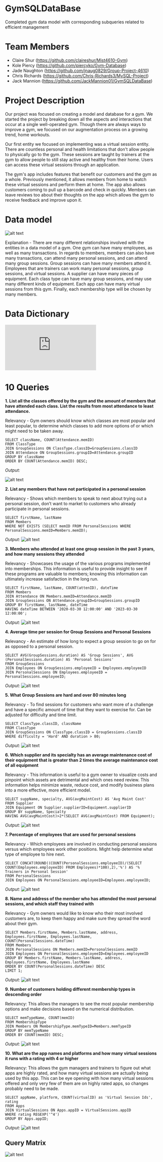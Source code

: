 # GymSQLDataBase
Completed gym data model with corresponding subqueries related to efficient management


# Team Members

- Claire Shur (https://github.com/claireshur/Mist4610-Gym)
-  Kole Piercy (https://github.com/piercyko/Gym-Database)
-  Jade Naughton (https://github.com/jnaug0829/Group-Project-4610)
-  Chris Richards (https://github.com/Chris-Richards3/MySQL-Project)
-  Jack Mannion (https://github.com/JackMannion01/GymSQLDataBase)

# Project Description

Our project was focused on creating a model and database for a gym. We started the project by breaking down all the aspects and interactions that occur at a single well-operated gym. Though there are always ways to improve a gym, we focused on our augmentation process on a growing trend, home workouts.

Our first entity we focused on implementing was a virtual session entity. There are countless personal and health limitations that don't allow people to physically go to the gym. These sessions are taught by trainers at the gym to allow people to still stay active and healthy from their home. Users can access these virtual sessions through an application. 

The gym's app includes features that benefit our customers and the gym as a whole. Previously mentioned, it allows members from home to watch these virtual sessions and perform them at home. The app also allows customers coming to pull up a barcode and check in quickly. Members can leave reviews too about their thoughts on the app which allows the gym to receive feedback and improve upon it.


# Data model

![alt text](https://github.com/Chris-Richards3/MySQL-Project/blob/main/Gym%20Data%20Model.png)

Explanation - There are many different relationships involved with the entities in a data model of a gym. One gym can have many employees, as well as many transactions. In regards to members, members can also have many transactions, can attend many personal sessions, and can attend many group sessions. Group sessions can have many members attend it. Employees that are trainers can work many personal sessions, group sessions, and virtual sessions. A supplier can have many pieces of equipment. Each class type can have many group sessions, and may use many different kinds of equipment. Each app can have many virtual sessions from this gym. Finally, each membership type will be chosen by many members. 

# Data Dictionary 

![alt text](https://github.com/JackMannion01/GymSQLDataBase/blob/main/data%20dictionary.pdf)

# 10 Queries

**1. List all the classes offered by the gym and the amount of members that have attended each class. List the results from most attendance to least attendance.** 

Relevancy - Gym owners should know which classes are most popular and least popular, to determine which classes to add more options of or which might need to be taken away.

```
SELECT className, COUNT(Attendance.memID)
FROM ClassType
JOIN GroupSessions ON ClassType.classID=GroupSessions.classID
JOIN Attendance ON GroupSessions.groupID=Attendance.groupID
GROUP BY className
ORDER BY COUNT(Attendance.memID) DESC;
```
*Output:*

![alt text](https://github.com/Chris-Richards3/MySQL-Project/blob/main/Query%20Responses/1.png)

**2. List any members that have not participated in a personal session** 

Relevancy - Shows which members to speak to next about trying out a personal session, don’t want to market to customers who already participate in personal sessions.

```
SELECT firstName, lastName
FROM Members
WHERE NOT EXISTS (SELECT memID FROM PersonalSessions WHERE PersonalSessions.memID=Members.memID);
```

*Output:*
![alt text](https://github.com/Chris-Richards3/MySQL-Project/blob/main/Query%20Responses/2.png)

**3. Members who attended at least one group session in the past 3 years, and how many sessions they attended**

Relevancy -  Showcases the usage of the various programs implemented into memberships. This information is useful to provide insight to see if these programs are valuable to members; knowing this information can ultimately increase satisfaction in the long run.

```
SELECT firstName, lastName, COUNT(attenID), dateTime
FROM Members
JOIN Attendance ON Members.memID=Attendance.memID
JOIN GroupSessions ON Attendance.groupID=GroupSessions.groupID
GROUP BY firstName, lastName, dateTime
HAVING dateTime BETWEEN '2020-03-30 12:00:00' AND '2023-03-30 12:00:00';
```

*Output:*
![alt text](https://github.com/Chris-Richards3/MySQL-Project/blob/main/Query%20Responses/3.png)

**4. Average time per session for Group Sessions and Personal Sessions**

Relevancy - An estimate of how long to expect a group session to go on for as opposed to a personal session.

```
SELECT AVG(GroupSessions.duration) AS 'Group Sessions', AVG (PersonalSessions.duration) AS 'Personal Sessions'
FROM GroupSessions
JOIN Employees ON GroupSessions.employeeID = Employees.employeeID
JOIN PersonalSessions ON Employees.employeeID = PersonalSessions.employeeID;
```

*Output:*
![alt text](https://github.com/Chris-Richards3/MySQL-Project/blob/main/Query%20Responses/4.png)

**5. What Group Sessions are hard and over 80 minutes long**

Relevancy - To find sessions for customers who want more of a challenge and have a specific amount of time that they want to exercise for. Can be adjusted for difficulty and time limit.

```
SELECT ClassType.classID, className
FROM ClassType
JOIN GroupSessions ON ClassType.classID = GroupSessions.classID
WHERE difficulty = 'Hard' AND duration > 80;
```

*Output:*
![alt text](https://github.com/Chris-Richards3/MySQL-Project/blob/main/Query%20Responses/5.png)

**6. Which supplier and its specialty has an average maintenance cost of their equipment that is greater than 2 times the average maintenance cost of all equipment**

Relevancy - This information is useful to a gym owner to visualize costs and pinpoint which assets are detrimental and which ones need review. This information helps minimize waste, reduce cost, and modify business plans into a more effective, more efficient model. 

```
SELECT suppName, specialty, AVG(avgMaintCost) AS 'Avg Maint Cost'
FROM Supplier
JOIN Equipment ON Supplier.supplierID=Equipment.supplierID
GROUP BY suppName, Specialty
HAVING AVG(avgMaintCost)>2*(SELECT AVG(avgMaintCost) FROM Equipment);
```

*Output:*
![alt text](https://github.com/Chris-Richards3/MySQL-Project/blob/main/Query%20Responses/6.png)

**7. Percentage of employees that are used for personal sessions**

Relevancy - Which employees are involved in conducting personal sessions versus which employees work other positions. Might help determine what type of employee to hire next.

```
SELECT CONCAT(ROUND((COUNT(PersonalSessions.employeeID)/(SELECT COUNT(Employees.employeeID) FROM Employees)*100),2),'%') AS '% Trainers in Personal Session'
FROM PersonalSessions
JOIN Employees ON PersonalSessions.employeeID=Employees.employeeID;
```

*Output:*
![alt text](https://github.com/Chris-Richards3/MySQL-Project/blob/main/Query%20Responses/7.png)

**8. Name and address of the member who has attended the most personal sessions, and which staff they trained with** 

Relevancy - Gym owners would like to know who their most involved customers are, to keep them happy and make sure they spread the word about their gym.

```
SELECT Members.firstName, Members.lastName, address, Employees.firstName, Employees.lastName, COUNT(PersonalSessions.dateTime)
FROM Members
JOIN PersonalSessions ON Members.memID=PersonalSessions.memID
JOIN Employees ON PersonalSessions.employeeID=Employees.employeeID
GROUP BY Members.firstName, Members.lastName, address, Employees.firstName, Employees.lastName
ORDER BY COUNT(PersonalSessions.dateTime) DESC
LIMIT 1;
```

*Output:*
![alt text](https://github.com/Chris-Richards3/MySQL-Project/blob/main/Query%20Responses/8.png)

**9. Number of customers holding different membership types in descending order**

Relevancy: This allows the managers to see the most popular membership options and make decisions based on the numerical distribution.

```
SELECT memTypeName, COUNT(memID)
FROM MembershipType
JOIN Members ON MembershipType.memTypeID=Members.memTypeID
GROUP BY memTypeName
ORDER BY COUNT(memID) DESC;
```

*Output:*
![alt text](https://github.com/Chris-Richards3/MySQL-Project/blob/main/Query%20Responses/9.png)

**10. What are the app names and platforms and how many virtual sessions it runs with a rating with 4 or higher**

Relevancy: This allows the gym managers and trainers to figure out what apps are highly rated, and how many virtual sessions are actually being used by this app. This can be eye opening with how many virtual sessions offered and only very few of them are on highly rated apps, so changes probably need to be made.

```
SELECT appName, platform, COUNT(virtualID) as 'Virtual Session Ids', rating
FROM Apps
JOIN VirtualSessions ON Apps.appID = VirtualSessions.appID
WHERE rating REGEXP('^4')
GROUP BY Apps.appID;
```

*Output:*
![alt text](https://github.com/Chris-Richards3/MySQL-Project/blob/main/Query%20Responses/10.png)

## Query Matrix 

![alt text](https://github.com/JackMannion01/GymSQLDataBase/blob/main/QueryMatrix.PNG)


